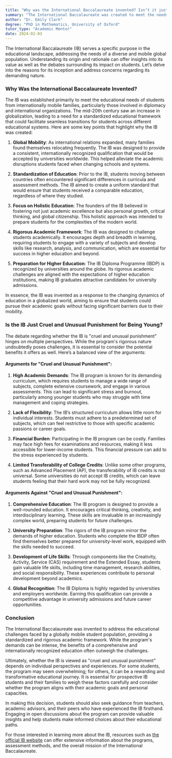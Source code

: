 ```yaml
---
title: "Why was the International Baccalaureate invented? Isn’t it just cruel and unusual punishment for being young?"
summary: "The International Baccalaureate was created to meet the needs of globally mobile students, offering a rigorous education for a diverse population."
author: "Dr. Emily Clark"
degree: "PhD in Mathematics, University of Oxford"
tutor_type: "Academic Mentor"
date: 2024-02-03
---
```


The International Baccalaureate (IB) serves a specific purpose in the educational landscape, addressing the needs of a diverse and mobile global population. Understanding its origin and rationale can offer insights into its value as well as the debates surrounding its impact on students. Let’s delve into the reasons for its inception and address concerns regarding its demanding nature.

### Why Was the International Baccalaureate Invented?

The IB was established primarily to meet the educational needs of students from internationally mobile families, particularly those involved in diplomacy and international organizations. The mid-20th century saw an increase in globalization, leading to a need for a standardized educational framework that could facilitate seamless transitions for students across different educational systems. Here are some key points that highlight why the IB was created:

1. **Global Mobility**: As international relations expanded, many families found themselves relocating frequently. The IB was designed to provide a consistent, internationally recognized qualification that would be accepted by universities worldwide. This helped alleviate the academic disruptions students faced when changing schools and systems.

2. **Standardization of Education**: Prior to the IB, students moving between countries often encountered significant differences in curricula and assessment methods. The IB aimed to create a uniform standard that would ensure that students received a comparable education, regardless of where they studied. 

3. **Focus on Holistic Education**: The founders of the IB believed in fostering not just academic excellence but also personal growth, critical thinking, and global citizenship. This holistic approach was intended to prepare students for the complexities of the modern world.

4. **Rigorous Academic Framework**: The IB was designed to challenge students academically. It encourages depth and breadth in learning, requiring students to engage with a variety of subjects and develop skills like research, analysis, and communication, which are essential for success in higher education and beyond.

5. **Preparation for Higher Education**: The IB Diploma Programme (IBDP) is recognized by universities around the globe. Its rigorous academic challenges are aligned with the expectations of higher education institutions, making IB graduates attractive candidates for university admissions.

In essence, the IB was invented as a response to the changing dynamics of education in a globalized world, aiming to ensure that students could pursue their academic goals without facing significant barriers due to their mobility.

### Is the IB Just Cruel and Unusual Punishment for Being Young?

The debate regarding whether the IB is "cruel and unusual punishment" hinges on multiple perspectives. While the program's rigorous nature undoubtedly poses challenges, it is essential to consider the potential benefits it offers as well. Here’s a balanced view of the arguments:

#### Arguments for "Cruel and Unusual Punishment":

1. **High Academic Demands**: The IB program is known for its demanding curriculum, which requires students to manage a wide range of subjects, complete extensive coursework, and engage in various assessments. This can lead to significant stress and burnout, particularly among younger students who may struggle with time management and coping strategies.

2. **Lack of Flexibility**: The IB’s structured curriculum allows little room for individual interests. Students must adhere to a predetermined set of subjects, which can feel restrictive to those with specific academic passions or career goals.

3. **Financial Burden**: Participating in the IB program can be costly. Families may face high fees for examinations and resources, making it less accessible for lower-income students. This financial pressure can add to the stress experienced by students.

4. **Limited Transferability of College Credits**: Unlike some other programs, such as Advanced Placement (AP), the transferability of IB credits is not universal. Some universities do not accept IB credits, which can leave students feeling that their hard work may not be fully recognized.

#### Arguments Against "Cruel and Unusual Punishment":

1. **Comprehensive Education**: The IB program is designed to provide a well-rounded education. It encourages critical thinking, creativity, and interdisciplinary learning. These skills are invaluable in an increasingly complex world, preparing students for future challenges.

2. **University Preparation**: The rigors of the IB program mirror the demands of higher education. Students who complete the IBDP often find themselves better prepared for university-level work, equipped with the skills needed to succeed.

3. **Development of Life Skills**: Through components like the Creativity, Activity, Service (CAS) requirement and the Extended Essay, students gain valuable life skills, including time management, research abilities, and social responsibility. These experiences contribute to personal development beyond academics.

4. **Global Recognition**: The IB Diploma is highly regarded by universities and employers worldwide. Earning this qualification can provide a competitive advantage in university admissions and future career opportunities.

### Conclusion

The International Baccalaureate was invented to address the educational challenges faced by a globally mobile student population, providing a standardized and rigorous academic framework. While the program's demands can be intense, the benefits of a comprehensive and internationally recognized education often outweigh the challenges.

Ultimately, whether the IB is viewed as "cruel and unusual punishment" depends on individual perspectives and experiences. For some students, the program may seem overwhelming; for others, it can be a rewarding and transformative educational journey. It is essential for prospective IB students and their families to weigh these factors carefully and consider whether the program aligns with their academic goals and personal capacities.

In making this decision, students should also seek guidance from teachers, academic advisors, and their peers who have experienced the IB firsthand. Engaging in open discussions about the program can provide valuable insights and help students make informed choices about their educational paths.

For those interested in learning more about the IB, resources such as [the official IB website](https://www.ibo.org) can offer extensive information about the programs, assessment methods, and the overall mission of the International Baccalaureate.
    